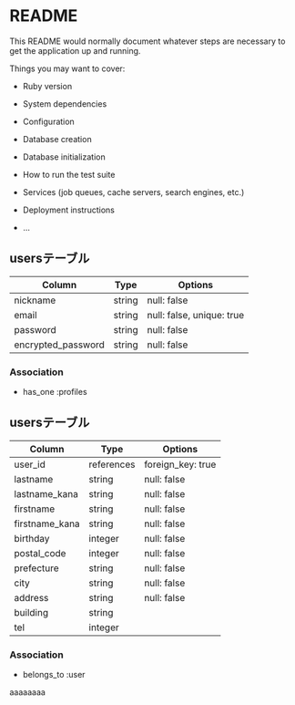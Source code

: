 # README

This README would normally document whatever steps are necessary to get the
application up and running.

Things you may want to cover:

* Ruby version

* System dependencies

* Configuration

* Database creation

* Database initialization

* How to run the test suite

* Services (job queues, cache servers, search engines, etc.)

* Deployment instructions

* ...

## usersテーブル
|Column|Type|Options|
|------|----|-------|
|nickname|string|null: false|
|email|string|null: false, unique: true|
|password|string|null: false|
|encrypted_password|string|null: false|

### Association
- has_one :profiles


## usersテーブル
|Column|Type|Options|
|------|----|-------|
|user_id|references|foreign_key: true|
|lastname|string|null: false|
|lastname_kana|string|null: false|
|firstname|string|null: false|
|firstname_kana|string|null: false|
|birthday|integer|null: false|
|postal_code|integer|null: false|
|prefecture|string|null: false|
|city|string|null: false|
|address|string|null: false|
|building|string||
|tel|integer||


### Association
- belongs_to :user


aaaaaaaa

